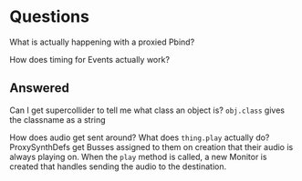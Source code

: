 # Questions

What is actually happening with a proxied Pbind?


How does timing for Events actually work?


## Answered

Can I get supercollider to tell me what class an object is?
`obj.class` gives the classname as a string

How does audio get sent around?
What does `thing.play` actually do?
ProxySynthDefs get Busses assigned to them on creation that their audio is always playing on. When the `play` method is called, a new Monitor is created that handles sending the audio to the destination.
